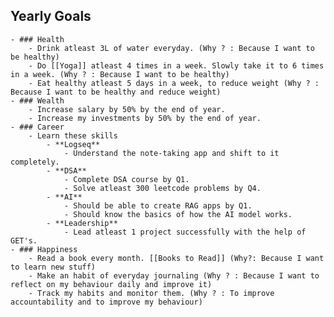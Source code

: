 ## Yearly Goals
	- ### Health
		- Drink atleast 3L of water everyday. (Why ? : Because I want to be healthy)
		- Do [[Yoga]] atleast 4 times in a week. Slowly take it to 6 times in a week. (Why ? : Because I want to be healthy)
		- Eat healthy atleast 5 days in a week, to reduce weight (Why ? : Because I want to be healthy and reduce weight)
	- ### Wealth
		- Increase salary by 50% by the end of year.
		- Increase my investments by 50% by the end of year.
	- ### Career
		- Learn these skills
			- **Logseq**
				- Understand the note-taking app and shift to it completely.
			- **DSA**
				- Complete DSA course by Q1.
				- Solve atleast 300 leetcode problems by Q4.
			- **AI**
				- Should be able to create RAG apps by Q1.
				- Should know the basics of how the AI model works.
			- **Leadership**
				- Lead atleast 1 project successfully with the help of GET's.
	- ### Happiness
		- Read a book every month. [[Books to Read]] (Why?: Because I want to learn new stuff)
		- Make an habit of everyday journaling (Why ? : Because I want to reflect on my behaviour daily and improve it)
		- Track my habits and monitor them. (Why ? : To improve accountability and to improve my behaviour)